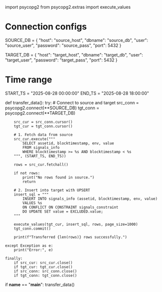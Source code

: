import psycopg2
from psycopg2.extras import execute_values

# Connection configs
SOURCE_DB = {
    "host": "source_host",
    "dbname": "source_db",
    "user": "source_user",
    "password": "source_pass",
    "port": 5432
}

TARGET_DB = {
    "host": "target_host",
    "dbname": "target_db",
    "user": "target_user",
    "password": "target_pass",
    "port": 5432
}

# Time range
START_TS = "2025-08-28 00:00:00"
END_TS   = "2025-08-28 18:00:00"

def transfer_data():
    try:
        # Connect to source and target
        src_conn = psycopg2.connect(**SOURCE_DB)
        tgt_conn = psycopg2.connect(**TARGET_DB)

        src_cur = src_conn.cursor()
        tgt_cur = tgt_conn.cursor()

        # 1. Fetch data from source
        src_cur.execute("""
            SELECT assetid, blocktimestamp, env, value
            FROM signals_info
            WHERE blocktimestamp >= %s AND blocktimestamp < %s
        """, (START_TS, END_TS))

        rows = src_cur.fetchall()

        if not rows:
            print("No rows found in source.")
            return

        # 2. Insert into target with UPSERT
        insert_sql = """
            INSERT INTO signals_info (assetid, blocktimestamp, env, value)
            VALUES %s
            ON CONFLICT ON CONSTRAINT signals_constraint
            DO UPDATE SET value = EXCLUDED.value;
        """

        execute_values(tgt_cur, insert_sql, rows, page_size=1000)
        tgt_conn.commit()

        print(f"Transferred {len(rows)} rows successfully.")

    except Exception as e:
        print("Error:", e)

    finally:
        if src_cur: src_cur.close()
        if tgt_cur: tgt_cur.close()
        if src_conn: src_conn.close()
        if tgt_conn: tgt_conn.close()

if __name__ == "__main__":
    transfer_data()
